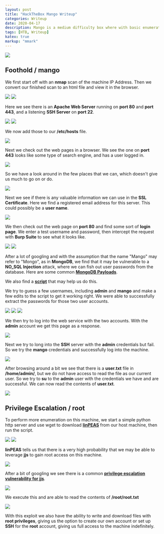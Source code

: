 ```yaml
---
layout: post
title: "HackTheBox Mango Writeup"
categories: Writeup
date: 2020-04-17
description: Mango is a medium difficulty box where with basic enumeration and some MongoDB NO-SQL Injection we can extract user passwords to log in and get user access. From there we will leverage a classic jjs privilege escalation to get root access and read the root.txt file.
tags: [HTB, Writeup]
katex: true
markup: "mmark"
---
```


![](/blog/images/mango/mango.png#center)


## Foothold / mango

We first start off with an **nmap** scan of the machine IP Address. Then we convert our finished scan to an html file and view it in the browser.

![](/blog/images/mango/pics/user/1.png)
![](/blog/images/mango/pics/user/2.png)


Here we see there is an **Apache Web Server** running on **port 80** and **port 443**, and a listening **SSH Server** on **port 22**.

![](/blog/images/mango/pics/user/3.png)
![](/blog/images/mango/pics/user/4.png)


We now add those to our **/etc/hosts** file.

![](/blog/images/mango/pics/user/5.png)


Next we check out the web pages in a browser. We see the one on **port 443** looks like some type of search engine, and has a user logged in.

![](/blog/images/mango/pics/user/6.png)


So we have a look around in the few places that we can, which doesn't give us much to go on or do.

![](/blog/images/mango/pics/user/7.png)


Next we see if there is any valuable information we can use in the **SSL Certificate**. Here we find a registered email address for this server. This could possibly be a **user name**.

![](/blog/images/mango/pics/user/13.png)


We then check out the web page on **port 80** and find some sort of **login page**. We enter a test username and password, then intercept the request with **Burp Suite** to see what it looks like.

![](/blog/images/mango/pics/user/10.png)
![](/blog/images/mango/pics/user/9.png)


After a lot of googling and with the assumption that the name "Mango" may refer to "Mongo", as in **MongoDB**, we find that it may be vulnerable to a **NO_SQL Injection** attack, where we can fish out user passwords from the database. Here are some common [**MongoDB Payloads**](https://github.com/swisskyrepo/PayloadsAllTheThings/tree/master/NoSQL%20Injection#mongodb-payloads).

We also find a [**script**](https://blog.0daylabs.com/2016/09/05/mongo-db-password-extraction-mmactf-100/) that may help us do this.

We try to guess a few usernames, including **admin** and **mango** and make a few edits to the script to get it working right. We were able to successfully extract the passwords for those two user accounts.

![](/blog/images/mango/pics/user/12.png)
![](/blog/images/mango/pics/user/14.png)
![](/blog/images/mango/pics/user/15.png)


We then try to log into the web service with the two accounts. With the **admin** account we get this page as a response.

![](/blog/images/mango/pics/user/16.png)


Next we try to long into the **SSH** server with the **admin** credentials but fail. So we try the **mango** credentials and successfully log into the machine.

![](/blog/images/mango/pics/user/17.png)


After browsing around a bit we see that there is a **user.txt** file in **/home/admin/**, but we do not have access to read the file as our current user. So we try to **su** to the **admin** user with the credentials we have and are successful. We can now read the contents of **user.txt**.

![](/blog/images/mango/pics/user/18.png)


## Privilege Escalation / root

To perform more enumeration on this machine, we start a simple python http server and use wget to download [**linPEAS**](https://github.com/carlospolop/privilege-escalation-awesome-scripts-suite/tree/master/linPEAS) from our host machine, then run the script.

![](/blog/images/mango/pics/root/1.png)
![](/blog/images/mango/pics/root/3.png)


**linPEAS** tells us that there is a very high probability that we may be able to leverage **jjs** to gain root access on this machine.

![](/blog/images/mango/pics/root/4.png)


After a bit of googling we see there is a common [**privilege escalation vulnerability for jjs**](https://gtfobins.github.io/gtfobins/jjs/).

![](/blog/images/mango/pics/root/5.png)


We execute this and are able to read the contents of **/root/root.txt**

![](/blog/images/mango/pics/root/6.png)


With this exploit we also have the ability to write and download files with **root privileges**, giving us the option to create our own account or set up **SSH** for the **root** account, giving us full access to the machine indefinitely.
